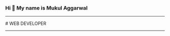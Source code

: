 ### Hi 👋 My name is Mukul Aggarwal
<hr>
# WEB DEVELOPER
<hr>
<!--
**MukulAggarwal21/MukulAggarwal21** is a ✨ _specIal_ ✨ repository because its `README.md` (this file) appears on your GitHub profile.

Here are some ideas to get you sTarted;

- 🔭 I’m currently working on ...
- 🌱 I’m currently learning ...
- 👯 I’m looking to collaborate on ...
- 🤔 I’m looking for help with ...
- 💬 Ask me about ...
- 📫 How to reach me: ...
- 😄 Pronouns: ...
- ⚡ Fun fact: ...
-->
